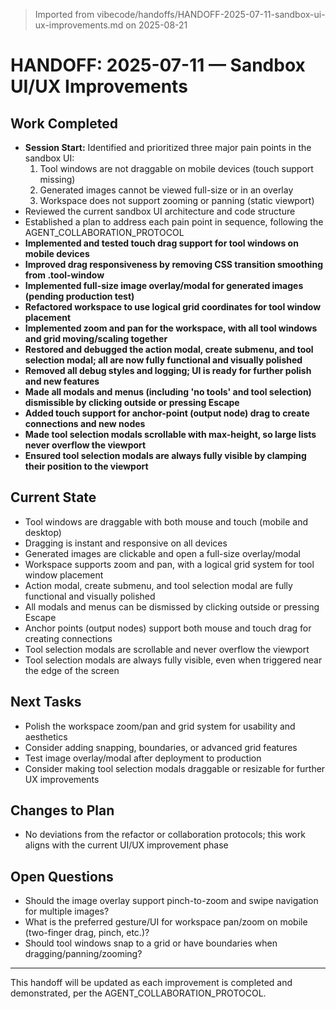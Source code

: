 > Imported from vibecode/handoffs/HANDOFF-2025-07-11-sandbox-ui-ux-improvements.md on 2025-08-21

# HANDOFF: 2025-07-11 — Sandbox UI/UX Improvements

## Work Completed
- **Session Start:** Identified and prioritized three major pain points in the sandbox UI:
  1. Tool windows are not draggable on mobile devices (touch support missing)
  2. Generated images cannot be viewed full-size or in an overlay
  3. Workspace does not support zooming or panning (static viewport)
- Reviewed the current sandbox UI architecture and code structure
- Established a plan to address each pain point in sequence, following the AGENT_COLLABORATION_PROTOCOL
- **Implemented and tested touch drag support for tool windows on mobile devices**
- **Improved drag responsiveness by removing CSS transition smoothing from .tool-window**
- **Implemented full-size image overlay/modal for generated images (pending production test)**
- **Refactored workspace to use logical grid coordinates for tool window placement**
- **Implemented zoom and pan for the workspace, with all tool windows and grid moving/scaling together**
- **Restored and debugged the action modal, create submenu, and tool selection modal; all are now fully functional and visually polished**
- **Removed all debug styles and logging; UI is ready for further polish and new features**
- **Made all modals and menus (including 'no tools' and tool selection) dismissible by clicking outside or pressing Escape**
- **Added touch support for anchor-point (output node) drag to create connections and new nodes**
- **Made tool selection modals scrollable with max-height, so large lists never overflow the viewport**
- **Ensured tool selection modals are always fully visible by clamping their position to the viewport**

## Current State
- Tool windows are draggable with both mouse and touch (mobile and desktop)
- Dragging is instant and responsive on all devices
- Generated images are clickable and open a full-size overlay/modal
- Workspace supports zoom and pan, with a logical grid system for tool window placement
- Action modal, create submenu, and tool selection modal are fully functional and visually polished
- All modals and menus can be dismissed by clicking outside or pressing Escape
- Anchor points (output nodes) support both mouse and touch drag for creating connections
- Tool selection modals are scrollable and never overflow the viewport
- Tool selection modals are always fully visible, even when triggered near the edge of the screen

## Next Tasks
- Polish the workspace zoom/pan and grid system for usability and aesthetics
- Consider adding snapping, boundaries, or advanced grid features
- Test image overlay/modal after deployment to production
- Consider making tool selection modals draggable or resizable for further UX improvements

## Changes to Plan
- No deviations from the refactor or collaboration protocols; this work aligns with the current UI/UX improvement phase

## Open Questions
- Should the image overlay support pinch-to-zoom and swipe navigation for multiple images?
- What is the preferred gesture/UI for workspace pan/zoom on mobile (two-finger drag, pinch, etc.)?
- Should tool windows snap to a grid or have boundaries when dragging/panning/zooming?

---

This handoff will be updated as each improvement is completed and demonstrated, per the AGENT_COLLABORATION_PROTOCOL. 